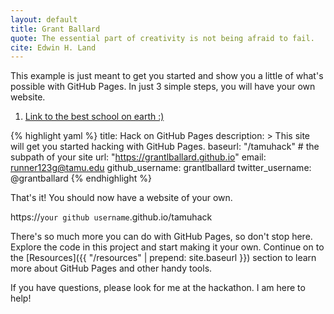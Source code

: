 ```yaml
---
layout: default
title: Grant Ballard
quote: The essential part of creativity is not being afraid to fail.
cite: Edwin H. Land
---
```


This example is just meant to get you started and show you a little of what's
possible with GitHub Pages. In just 3 simple steps, you will have your own
website.

1. [Link to the best school on earth :)](https://www.tamu.edu/)


{% highlight yaml %}
title: Hack on GitHub Pages
description: >
  This site will get you started hacking with GitHub Pages.
baseurl: "/tamuhack" # the subpath of your site
url: "https://grantlballard.github.io"
email: runner123g@tamu.edu
github_username:  grantlballard
twitter_username: @grantballard
{% endhighlight %}

That's it! You should now have a website of your own.

https://`your github username`.github.io/tamuhack

There's so much more you can do with GitHub Pages, so don't stop here.
Explore the code in this project and start making it your own.
Continue on to the [Resources]({{ "/resources" | prepend: site.baseurl }})
section to learn more about GitHub Pages and other handy tools.

If you have questions, please look for me at the hackathon. I am here to help!
